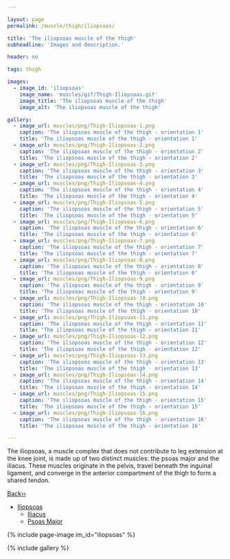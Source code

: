 ```yaml
---

layout: page
permalink: /muscle/thigh/iliopsoas/

title: 'The iliopsoas muscle of the thigh'
subheadline: 'Images and description.'

header: no

tags: thigh

images:
  - image_id: 'iliopsoas'
    image_name: 'muscles/gif/Thigh-Iliopsoas.gif'
    image_title: 'The iliopsoas muscle of the thigh'
    image_alt: 'The iliopsoas muscle of the thigh' 

gallery:
  - image_url: muscles/png/Thigh-Iliopsoas-1.png
    caption: 'The iliopsoas muscle of the thigh - orientation 1'
    title: 'The iliopsoas muscle of the thigh - orientation 1'
  - image_url: muscles/png/Thigh-Iliopsoas-2.png
    caption: 'The iliopsoas muscle of the thigh - orientation 2'
    title: 'The iliopsoas muscle of the thigh - orientation 2'
  - image_url: muscles/png/Thigh-Iliopsoas-3.png
    caption: 'The iliopsoas muscle of the thigh - orientation 3'
    title: 'The iliopsoas muscle of the thigh - orientation 3'
  - image_url: muscles/png/Thigh-Iliopsoas-4.png
    caption: 'The iliopsoas muscle of the thigh - orientation 4'
    title: 'The iliopsoas muscle of the thigh - orientation 4'
  - image_url: muscles/png/Thigh-Iliopsoas-5.png
    caption: 'The iliopsoas muscle of the thigh - orientation 5'
    title: 'The iliopsoas muscle of the thigh - orientation 5'
  - image_url: muscles/png/Thigh-Iliopsoas-6.png
    caption: 'The iliopsoas muscle of the thigh - orientation 6'
    title: 'The iliopsoas muscle of the thigh - orientation 6'
  - image_url: muscles/png/Thigh-Iliopsoas-7.png
    caption: 'The iliopsoas muscle of the thigh - orientation 7'
    title: 'The iliopsoas muscle of the thigh - orientation 7'
  - image_url: muscles/png/Thigh-Iliopsoas-8.png
    caption: 'The iliopsoas muscle of the thigh - orientation 8'
    title: 'The iliopsoas muscle of the thigh - orientation 8'
  - image_url: muscles/png/Thigh-Iliopsoas-9.png
    caption: 'The iliopsoas muscle of the thigh - orientation 9'
    title: 'The iliopsoas muscle of the thigh - orientation 9'
  - image_url: muscles/png/Thigh-Iliopsoas-10.png
    caption: 'The iliopsoas muscle of the thigh - orientation 10'
    title: 'The iliopsoas muscle of the thigh - orientation 10'
  - image_url: muscles/png/Thigh-Iliopsoas-11.png
    caption: 'The iliopsoas muscle of the thigh - orientation 11'
    title: 'The iliopsoas muscle of the thigh - orientation 11'
  - image_url: muscles/png/Thigh-Iliopsoas-12.png
    caption: 'The iliopsoas muscle of the thigh - orientation 12'
    title: 'The iliopsoas muscle of the thigh - orientation 12'
  - image_url: muscles/png/Thigh-Iliopsoas-13.png
    caption: 'The iliopsoas muscle of the thigh - orientation 13'
    title: 'The iliopsoas muscle of the thigh - orientation 13'
  - image_url: muscles/png/Thigh-Iliopsoas-14.png
    caption: 'The iliopsoas muscle of the thigh - orientation 14'
    title: 'The iliopsoas muscle of the thigh - orientation 14'
  - image_url: muscles/png/Thigh-Iliopsoas-15.png
    caption: 'The iliopsoas muscle of the thigh - orientation 15'
    title: 'The iliopsoas muscle of the thigh - orientation 15'
  - image_url: muscles/png/Thigh-Iliopsoas-16.png
    caption: 'The iliopsoas muscle of the thigh - orientation 16'
    title: 'The iliopsoas muscle of the thigh - orientation 16'

---
```


The iliopsoas, a muscle complex that does not contribute to leg extension at the knee joint, is made up of two distinct muscles: the psoas major and the iliacus. These muscles originate in the pelvis, travel beneath the inguinal ligament, and converge in the anterior compartment of the thigh to form a shared tendon.

[Back››](/muscle/thigh/)

- [Iliopsoas](/muscle/thigh/iliopsoas/)
  - [Iliacus](/muscle/thigh/iliacus/)
  - [Psoas Major](/muscle/thigh/psoasmajor/)

{% include page-image im_id="iliopsoas" %}

{% include gallery %}
